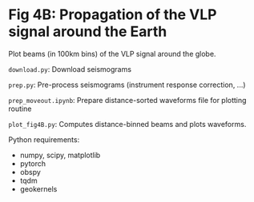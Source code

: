# Fig 4B: Propagation of the VLP signal around the Earth

Plot beams (in 100km bins) of the VLP signal around the globe.

`download.py`: Download seismograms

`prep.py`: Pre-process seismograms (instrument response correction, ...)

`prep_moveout.ipynb`: Prepare distance-sorted waveforms file for plotting routine

`plot_fig4B.py`: Computes distance-binned beams and plots waveforms.

Python requirements:

- numpy, scipy, matplotlib
- pytorch
- obspy
- tqdm
- geokernels
